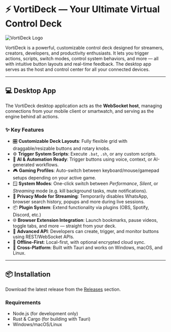 # ⚡ VortiDeck — Your Ultimate Virtual Control Deck

![VortiDeck Logo](https://vortideck.com/logo2.png)

VortiDeck is a powerful, customizable control deck designed for streamers, creators, developers, and productivity enthusiasts. It lets you trigger actions, scripts, switch modes, control system behaviors, and more — all with intuitive button layouts and real-time feedback. The desktop app serves as the host and control center for all your connected devices.

---

## 💻 Desktop App

The VortiDeck desktop application acts as the **WebSocket host**, managing connections from your mobile client or smartwatch, and serving as the engine behind all actions.

### ✨ Key Features

- 🎛️ **Customizable Deck Layouts**: Fully flexible grid with draggable/resizable buttons and rotary knobs.
- ⚙️ **Trigger System Scripts**: Execute `.bat`, `.sh`, or any custom scripts.
- 🧠 **AI & Automation Ready**: Trigger buttons using voice, context, or AI-generated workflows.
- 🎮 **Gaming Profiles**: Auto-switch between keyboard/mouse/gamepad setups depending on your active game.
- 🪟 **System Modes**: One-click switch between *Performance*, *Silent*, or *Streaming* mode (e.g. kill background tasks, mute notifications).
- 🔐 **Privacy Mode for Streaming**: Temporarily disables WhatsApp, browser search history, popups and more during live sessions.
- 📦 **Plugin System**: Extend functionality via plugins (OBS, Spotify, Discord, etc.)
- 🌐 **Browser Extension Integration**: Launch bookmarks, pause videos, toggle tabs, and more — straight from your deck.
- 🔧 **Advanced API**: Developers can create, trigger, and monitor buttons using REST/WebSocket APIs.
- 💾 **Offline-First**: Local-first, with optional encrypted cloud sync.
- 🧩 **Cross-Platform**: Built with Tauri and works on Windows, macOS, and Linux.

---

## 📦 Installation

Download the latest release from the [Releases](https://vortideck.com/download) section.

### Requirements

- Node.js (for development only)
- Rust & Cargo (for building with Tauri)
- Windows/macOS/Linux

